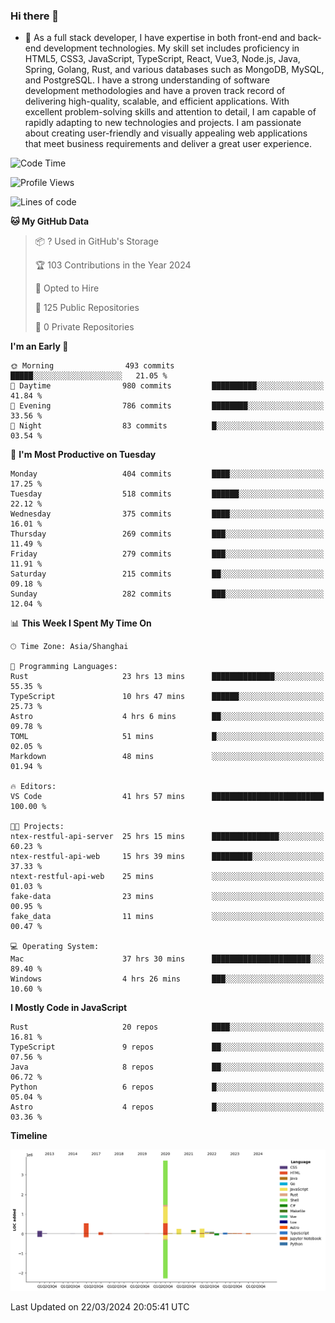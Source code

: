 ### Hi there 👋

- 🌱 As a full stack developer, I have expertise in both front-end and back-end development technologies. My skill set includes proficiency in HTML5, CSS3, JavaScript, TypeScript, React, Vue3, Node.js, Java, Spring, Golang, Rust, and various databases such as MongoDB, MySQL, and PostgreSQL. I have a strong understanding of software development methodologies and have a proven track record of delivering high-quality, scalable, and efficient applications. With excellent problem-solving skills and attention to detail, I am capable of rapidly adapting to new technologies and projects. I am passionate about creating user-friendly and visually appealing web applications that meet business requirements and deliver a great user experience.

<!--START_SECTION:waka-->
![Code Time](http://img.shields.io/badge/Code%20Time-1%2C279%20hrs%2022%20mins-blue)

![Profile Views](http://img.shields.io/badge/Profile%20Views-0-blue)

![Lines of code](https://img.shields.io/badge/From%20Hello%20World%20I%27ve%20Written-5.6%20million%20lines%20of%20code-blue)

**🐱 My GitHub Data** 

> 📦 ? Used in GitHub's Storage 
 > 
> 🏆 103 Contributions in the Year 2024
 > 
> 💼 Opted to Hire
 > 
> 📜 125 Public Repositories 
 > 
> 🔑 0 Private Repositories 
 > 
**I'm an Early 🐤** 

```text
🌞 Morning                493 commits         █████░░░░░░░░░░░░░░░░░░░░   21.05 % 
🌆 Daytime                980 commits         ██████████░░░░░░░░░░░░░░░   41.84 % 
🌃 Evening                786 commits         ████████░░░░░░░░░░░░░░░░░   33.56 % 
🌙 Night                  83 commits          █░░░░░░░░░░░░░░░░░░░░░░░░   03.54 % 
```
📅 **I'm Most Productive on Tuesday** 

```text
Monday                   404 commits         ████░░░░░░░░░░░░░░░░░░░░░   17.25 % 
Tuesday                  518 commits         ██████░░░░░░░░░░░░░░░░░░░   22.12 % 
Wednesday                375 commits         ████░░░░░░░░░░░░░░░░░░░░░   16.01 % 
Thursday                 269 commits         ███░░░░░░░░░░░░░░░░░░░░░░   11.49 % 
Friday                   279 commits         ███░░░░░░░░░░░░░░░░░░░░░░   11.91 % 
Saturday                 215 commits         ██░░░░░░░░░░░░░░░░░░░░░░░   09.18 % 
Sunday                   282 commits         ███░░░░░░░░░░░░░░░░░░░░░░   12.04 % 
```


📊 **This Week I Spent My Time On** 

```text
🕑︎ Time Zone: Asia/Shanghai

💬 Programming Languages: 
Rust                     23 hrs 13 mins      ██████████████░░░░░░░░░░░   55.35 % 
TypeScript               10 hrs 47 mins      ██████░░░░░░░░░░░░░░░░░░░   25.73 % 
Astro                    4 hrs 6 mins        ██░░░░░░░░░░░░░░░░░░░░░░░   09.78 % 
TOML                     51 mins             █░░░░░░░░░░░░░░░░░░░░░░░░   02.05 % 
Markdown                 48 mins             ░░░░░░░░░░░░░░░░░░░░░░░░░   01.94 % 

🔥 Editors: 
VS Code                  41 hrs 57 mins      █████████████████████████   100.00 % 

🐱‍💻 Projects: 
ntex-restful-api-server  25 hrs 15 mins      ███████████████░░░░░░░░░░   60.23 % 
ntex-restful-api-web     15 hrs 39 mins      █████████░░░░░░░░░░░░░░░░   37.33 % 
ntext-restful-api-web    25 mins             ░░░░░░░░░░░░░░░░░░░░░░░░░   01.03 % 
fake-data                23 mins             ░░░░░░░░░░░░░░░░░░░░░░░░░   00.95 % 
fake_data                11 mins             ░░░░░░░░░░░░░░░░░░░░░░░░░   00.47 % 

💻 Operating System: 
Mac                      37 hrs 30 mins      ██████████████████████░░░   89.40 % 
Windows                  4 hrs 26 mins       ███░░░░░░░░░░░░░░░░░░░░░░   10.60 % 
```

**I Mostly Code in JavaScript** 

```text
Rust                     20 repos            ████░░░░░░░░░░░░░░░░░░░░░   16.81 % 
TypeScript               9 repos             ██░░░░░░░░░░░░░░░░░░░░░░░   07.56 % 
Java                     8 repos             ██░░░░░░░░░░░░░░░░░░░░░░░   06.72 % 
Python                   6 repos             █░░░░░░░░░░░░░░░░░░░░░░░░   05.04 % 
Astro                    4 repos             █░░░░░░░░░░░░░░░░░░░░░░░░   03.36 % 
```



**Timeline**

![Lines of Code chart](https://raw.githubusercontent.com/elton/elton/main/assets/bar_graph.png)


 Last Updated on 22/03/2024 20:05:41 UTC
<!--END_SECTION:waka-->

<!--
**elton/elton** is a ✨ _special_ ✨ repository because its `README.md` (this file) appears on your GitHub profile.

Here are some ideas to get you started:

- 🔭 I’m currently working on ...
- 🌱 I’m currently learning ...
- 👯 I’m looking to collaborate on ...
- 🤔 I’m looking for help with ...
- 💬 Ask me about ...
- 📫 How to reach me: ...
- 😄 Pronouns: ...
- ⚡ Fun fact: ...
-->
